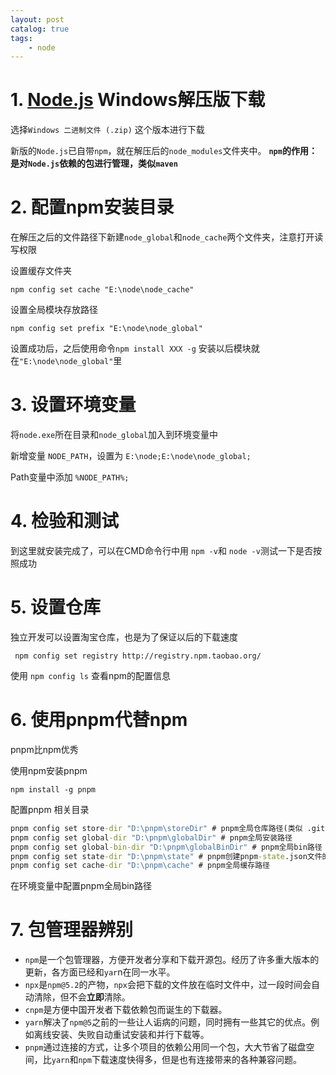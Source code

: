 ```yaml
---
layout: post   	
catalog: true 	
tags:
    - node
---
```



# 1. [Node.js](https://nodejs.org/en/download/) Windows解压版下载

选择`Windows 二进制文件 (.zip)` 这个版本进行下载

新版的`Node.js`已自带`npm`，就在解压后的`node_modules`文件夹中。 **`npm`的作用：是对`Node.js`依赖的包进行管理，类似`maven`**

# 2. 配置npm安装目录

在解压之后的文件路径下新建`node_global`和`node_cache`两个文件夹，注意打开读写权限

设置缓存文件夹

```
npm config set cache "E:\node\node_cache"
```

设置全局模块存放路径

```
npm config set prefix "E:\node\node_global"
```

设置成功后，之后使用命令`npm install XXX -g` 安装以后模块就在`"E:\node\node_global"`里

# 3. 设置环境变量

将`node.exe`所在目录和`node_global`加入到环境变量中

新增变量 `NODE_PATH`，设置为 `E:\node;E:\node\node_global;`

Path变量中添加 `%NODE_PATH%;`

# 4. 检验和测试

到这里就安装完成了，可以在CMD命令行中用 `npm -v`和 `node -v`测试一下是否按照成功

# 5. 设置仓库

独立开发可以设置淘宝仓库，也是为了保证以后的下载速度

```
 npm config set registry http://registry.npm.taobao.org/
```

使用 `npm config ls` 查看npm的配置信息

# 6. 使用pnpm代替npm

pnpm比npm优秀

使用npm安装pnpm

```
npm install -g pnpm
```

配置pnpm 相关目录

```cmd
pnpm config set store-dir "D:\pnpm\storeDir" # pnpm全局仓库路径(类似 .git 仓库)
pnpm config set global-dir "D:\pnpm\globalDir" # pnpm全局安装路径
pnpm config set global-bin-dir "D:\pnpm\globalBinDir" # pnpm全局bin路径
pnpm config set state-dir "D:\pnpm\state" # pnpm创建pnpm-state.json文件的目录
pnpm config set cache-dir "D:\pnpm\cache" # pnpm全局缓存路径
```

在环境变量中配置pnpm全局bin路径

# 7. 包管理器辨别

- `npm`是一个包管理器，方便开发者分享和下载开源包。经历了许多重大版本的更新，各方面已经和`yar`n在同一水平。
- `npx`是`npm@5.2`的产物，`npx`会把下载的文件放在临时文件中，过一段时间会自动清除，但不会**立即**清除。
- `cnpm`是方便中国开发者下载依赖包而诞生的下载器。
- `yarn`解决了`npm@5`之前的一些让人诟病的问题，同时拥有一些其它的优点。例如离线安装、失败自动重试安装和并行下载等。
- `pnpm`通过连接的方式，让多个项目的依赖公用同一个包，大大节省了磁盘空间，比`yarn`和`npm`下载速度快得多，但是也有连接带来的各种兼容问题。